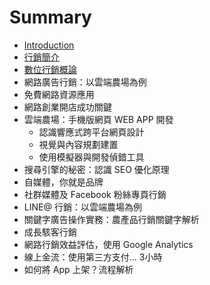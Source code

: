 # Summary

* [Introduction](README.md)
* [行銷簡介](chapter1.md)
* [數位行銷概論](ecommerce.md)
* 網路廣告行銷：以雲端農場為例
* 免費網路資源應用
* 網路創業開店成功關鍵
* 雲端農場：手機版網頁 WEB APP 開發
   * 認識響應式跨平台網頁設計
   * 視覺與內容規劃建置
   * 使用模擬器與開發偵錯工具
* 搜尋引擎的秘密：認識 SEO 優化原理
* 自媒體，你就是品牌
* 社群媒體及 Facebook 粉絲專頁行銷
* LINE@ 行銷：以雲端農場為例
* 關鍵字廣告操作實務：農產品行銷關鍵字解析
* 成長駭客行銷
* 網路行銷效益評估，使用 Google Analytics
* 線上金流：使用第三方支付... 3小時
* 如何將 App 上架？流程解析

